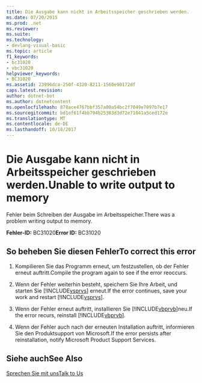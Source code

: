```yaml
---
title: Die Ausgabe kann nicht in Arbeitsspeicher geschrieben werden.
ms.date: 07/20/2015
ms.prod: .net
ms.reviewer: 
ms.suite: 
ms.technology:
- devlang-visual-basic
ms.topic: article
f1_keywords:
- bc31020
- vbc31020
helpviewer_keywords:
- BC31020
ms.assetid: 23996dca-250f-4320-8211-1560e90172df
caps.latest.revision: 
author: dotnet-bot
ms.author: dotnetcontent
ms.openlocfilehash: 878ace4767bbf357a00a54bc2f7049e7097b7e17
ms.sourcegitcommit: bd1ef61f4bb794b25383d3d72e71041a5ced172e
ms.translationtype: MT
ms.contentlocale: de-DE
ms.lasthandoff: 10/18/2017
---
```

# <a name="unable-to-write-output-to-memory"></a><span data-ttu-id="b9148-102">Die Ausgabe kann nicht in Arbeitsspeicher geschrieben werden.</span><span class="sxs-lookup"><span data-stu-id="b9148-102">Unable to write output to memory</span></span>
<span data-ttu-id="b9148-103">Fehler beim Schreiben der Ausgabe im Arbeitsspeicher.</span><span class="sxs-lookup"><span data-stu-id="b9148-103">There was a problem writing output to memory.</span></span>  
  
 <span data-ttu-id="b9148-104">**Fehler-ID:** BC31020</span><span class="sxs-lookup"><span data-stu-id="b9148-104">**Error ID:** BC31020</span></span>  
  
## <a name="to-correct-this-error"></a><span data-ttu-id="b9148-105">So beheben Sie diesen Fehler</span><span class="sxs-lookup"><span data-stu-id="b9148-105">To correct this error</span></span>  
  
1.  <span data-ttu-id="b9148-106">Kompilieren Sie das Programm erneut, um festzustellen, ob der Fehler erneut auftritt.</span><span class="sxs-lookup"><span data-stu-id="b9148-106">Compile the program again to see if the error reoccurs.</span></span>  
  
2.  <span data-ttu-id="b9148-107">Wenn der Fehler weiterhin besteht, speichern Sie Ihre Arbeit, und starten Sie [!INCLUDE[vsprvs](~/includes/vsprvs-md.md)] erneut.</span><span class="sxs-lookup"><span data-stu-id="b9148-107">If the error continues, save your work and restart [!INCLUDE[vsprvs](~/includes/vsprvs-md.md)].</span></span>  
  
3.  <span data-ttu-id="b9148-108">Wenn der Fehler erneut auftritt, installieren Sie [!INCLUDE[vbprvb](~/includes/vbprvb-md.md)]neu.</span><span class="sxs-lookup"><span data-stu-id="b9148-108">If the error recurs, reinstall [!INCLUDE[vbprvb](~/includes/vbprvb-md.md)].</span></span>  
  
4.  <span data-ttu-id="b9148-109">Wenn der Fehler auch nach der erneuten Installation auftritt, informieren Sie den Produktsupport von Microsoft.</span><span class="sxs-lookup"><span data-stu-id="b9148-109">If the error persists after reinstallation, notify Microsoft Product Support Services.</span></span>  
  
## <a name="see-also"></a><span data-ttu-id="b9148-110">Siehe auch</span><span class="sxs-lookup"><span data-stu-id="b9148-110">See Also</span></span>  
 [<span data-ttu-id="b9148-111">Sprechen Sie mit uns</span><span class="sxs-lookup"><span data-stu-id="b9148-111">Talk to Us</span></span>](/visualstudio/ide/talk-to-us)
